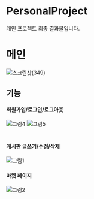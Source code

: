 # PersonalProject

개인 프로젝트 최종 결과물입니다.  



# 메인
![스크린샷(349)](https://user-images.githubusercontent.com/58906986/157879972-e34a87d4-909a-4e6b-b83e-d27d972d02ec.png)



## 기능


#### 회원가입/로그인/로그아웃
![그림4](https://user-images.githubusercontent.com/58906986/157888657-c54bd06e-20a0-4b95-a998-9556859d0e82.png)
![그림5](https://user-images.githubusercontent.com/58906986/157888676-f35c0d32-c4ec-4446-9929-bf5fefba1d89.png)

#

#### 게시판 글쓰기/수정/삭제
![그림1](https://user-images.githubusercontent.com/58906986/157889586-6dd9cf75-abb5-4193-8732-487cbf31c0a9.png)


#### 마켓 페이지
![그림2](https://user-images.githubusercontent.com/58906986/157889476-62b18170-6294-4e98-b5b7-d038f5febe58.png)



#
